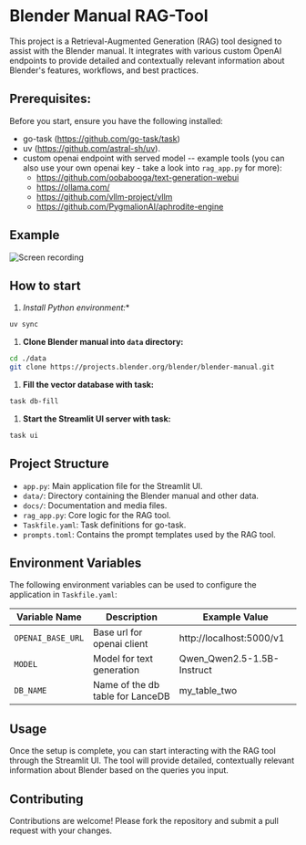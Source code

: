 # Blender Manual RAG-Tool

This project is a Retrieval-Augmented Generation (RAG) tool designed to assist with the Blender manual. It integrates with various custom OpenAI endpoints to provide detailed and contextually relevant information about Blender's features, workflows, and best practices.

## Prerequisites:

Before you start, ensure you have the following installed:

- go-task (https://github.com/go-task/task)
- uv (https://github.com/astral-sh/uv).
- custom openai endpoint with served model -- example tools (you can also use your own openai key - take a look into `rag_app.py` for more):
  - https://github.com/oobabooga/text-generation-webui
  - https://ollama.com/
  - https://github.com/vllm-project/vllm
  - https://github.com/PygmalionAI/aphrodite-engine

## Example

![Screen recording](docs/screen_recording.gif)


## How to start


1. *Install Python environment:**
```bash
uv sync
```

1. **Clone Blender manual into `data` directory:**
```bash
cd ./data
git clone https://projects.blender.org/blender/blender-manual.git
```

1. **Fill the vector database with task:**
```bash
task db-fill
```

1. **Start the Streamlit UI server with task:**
```bash
task ui
```

## Project Structure

- `app.py`: Main application file for the Streamlit UI.
- `data/`: Directory containing the Blender manual and other data.
- `docs/`: Documentation and media files.
- `rag_app.py`: Core logic for the RAG tool.
- `Taskfile.yaml`: Task definitions for go-task.
- `prompts.toml`: Contains the prompt templates used by the RAG tool.

## Environment Variables

The following environment variables can be used to configure the application in `Taskfile.yaml`:

| Variable Name     | Description                      | Example Value              |
| ----------------- | -------------------------------- | -------------------------- |
| `OPENAI_BASE_URL` | Base url for openai client       | http://localhost:5000/v1   |
| `MODEL`           | Model for text generation        | Qwen_Qwen2.5-1.5B-Instruct |
| `DB_NAME`         | Name of the db table for LanceDB | my_table_two               |

## Usage

Once the setup is complete, you can start interacting with the RAG tool through the Streamlit UI. The tool will provide detailed, contextually relevant information about Blender based on the queries you input.

## Contributing

Contributions are welcome! Please fork the repository and submit a pull request with your changes.
